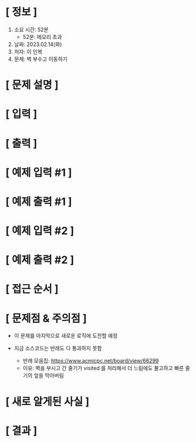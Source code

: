 # **[ 정보 ]**
1. 소요 시간: 52분
    - 52분: 메모리 초과
2. 날짜: 2023.02.14(화)
3. 저자: 이 인복
4. 문제: 벽 부수고 이동하기

# **[ 문제 설명 ]**

# **[ 입력 ]**

# **[ 출력 ]**

# **[ 예제 입력 #1 ]**

# **[ 예제 출력 #1 ]**

# **[ 예제 입력 #2 ]**

# **[ 예제 출력 #2 ]**

# **[ 접근 순서 ]**

# **[ 문제점 & 주의점 ]**
- 이 문제를 마지막으로 새로운 로직에 도전할 예정 
  

- 지금 소스코드는 반례도 다 통과하지 못함
    - 반례 모음집: https://www.acmicpc.net/board/view/66299
    - 이유: 벽을 부시고 간 줄기가 visited 를 처리해서 더 느림에도 불고하고 빠른 줄기의 앞을 막아버림
    
# **[ 새로 알게된 사실 ]**

# **[ 결과 ]**

